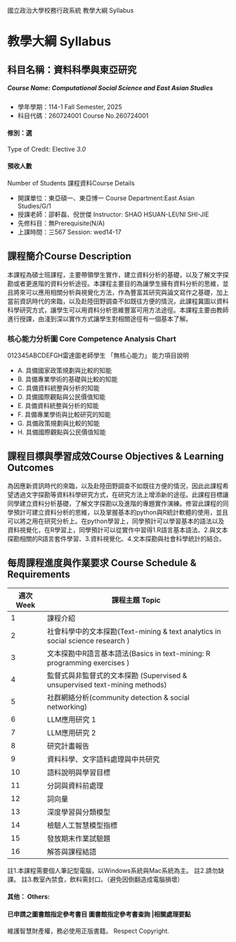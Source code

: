國立政治大學校務行政系統 教學大綱 Syllabus
# 教學大綱 Syllabus
##  科目名稱：資料科學與東亞研究
#####  Course Name: Computational Social Science and East Asian Studies
  * 學年學期：114-1 Fall Semester, 2025 
  * 科目代碼：260724001 Course No.260724001
#### 修別：選
Type of Credit: Elective 
_3.0_
#### 預收人數
Number of Students
課程資料Course Details
  * 開課單位：東亞碩一、東亞博一 Course Department:East Asian Studies/G/1 
  * 授課老師：邵軒磊、倪世傑 Instructor: SHAO HSUAN-LEI/NI SHI-JIE 
  * 先修科目：無Prerequisite(N/A)
  * 上課時間：三567 Session: wed14-17
##  課程簡介Course Description
本課程為碩士班課程，主要帶領學生實作，建立資料分析的基礎，以及了解文字探勘或者更進階的資料分析途徑。本課程主要目的為讓學生擁有資料分析的思維，並且將來可以應用相關分析與視覺化方法，作為豐富其研究與論文寫作之基礎，加上當前資訊時代的來臨，以及赴陸田野調查不如既往方便的情況，此課程冀圖以資料科學研究方式，讓學生可以用資料分析思維豐富可用方法途徑。本課程主要由教師進行授課，由淺到深以實作方式讓學生對相關途徑有一個基本了解。
###  核心能力分析圖 Core Competence Analysis Chart
012345ABCDEFGH雷達圖老師學生
「無核心能力」 
能力項目說明
  * A. 具備國家政策規劃與比較的知能
  * B. 具備專業學術的基礎與比較的知能
  * C. 具備資料統整與分析的知能
  * D. 具備國際觀點與公民價值知能
  * E. 具備資料統整與分析的知能
  * F. 具備專業學術與比較研究的知能
  * G. 具備政策規劃與比較的知能
  * H. 具備國際觀點與公民價值知能
##  課程目標與學習成效Course Objectives & Learning Outcomes 
為因應新資訊時代的來臨，以及赴陸田野調查不如既往方便的情況，因此此課程希望透過文字探勘等資料科學研究方式，在研究方法上增添新的途徑。此課程目標讓同學建立資料分析基礎，了解文字探勘以及進階的專題實作演練。修習此課程的同學預計可建立資料分析的思維，以及掌握基本的python與R統計軟體的使用，並且可以將之用在研究分析上。在python學習上，同學預計可以學習基本的語法以及資料視覺化，在R學習上，同學預計可以從實作中習得1.R語言基本語法、2.與文本探勘相關的R語言套件學習、3.資料視覺化、4.文本探勘與社會科學統計的結合。
##  每周課程進度與作業要求 Course Schedule & Requirements
週次 Week |  課程主題 Topic  
---|---  
1 |  課程介紹  
2 |  社會科學中的文本探勘(Text-mining & text analytics in social science research )  
3 |  文本探勘中R語言基本語法(Basics in text-mining: R programming exercises )  
4 |  監督式與非監督式的文本探勘 (Supervised & unsupervised text-mining methods)  
5 |  社群網絡分析(community detection & social networking)  
6 |  LLM應用研究 1  
7 |  LLM應用研究 2  
8 |  研究計畫報告  
9 |  資料科學、文字語料處理與中共研究   
10 |  語料說明與學習目標  
11 |  分詞與資料前處理   
12 |  詞向量   
13 |  深度學習與分類模型   
14 |  檢驗人工智慧模型指標   
15 |  發放期末作業試驗題   
16 |  解答與課程結語  
註1.本課程需要個人筆記型電腦，以Windows系統與Mac系統為主。
註2.請勿缺課。
註3.教室內禁食，飲料需封口。（避免因倒翻造成電腦損壞）
####  其他： Others:
####  已申請之圖書館指定參考書目  圖書館指定參考書查詢 |相關處理要點
維護智慧財產權，務必使用正版書籍。 Respect Copyright.